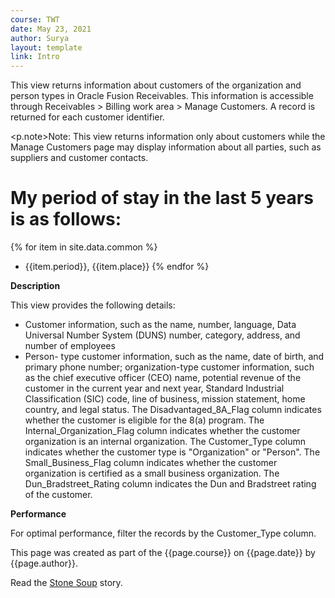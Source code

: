 ```yaml
---
course: TWT
date: May 23, 2021
author: Surya
layout: template
link: Intro
---
```


This view returns information about customers of the organization and person types in Oracle Fusion Receivables. This information is accessible through Receivables > Billing work area > Manage Customers. A record is returned for each customer identifier.

<p.note>Note: This view returns information only about customers while the Manage Customers page may display information about all parties, such as suppliers and customer contacts.</p>

<h1>My period of stay in the last 5 years is as follows:</h1>

{% for item in site.data.common %}
- {{item.period}}, {{item.place}}
{% endfor %}

**Description**

This view provides the following details:
- Customer information, such as the name, number, language, Data Universal Number System (DUNS) number, category, address, and number of employees
- Person- type customer information, such as the name, date of birth, and primary phone number; organization-type customer information, such as the chief executive officer (CEO) name, potential revenue of the customer in the current year and next year, Standard Industrial Classification (SIC) code, line of business, mission statement, home country, and legal status. The Disadvantaged_8A_Flag column indicates whether the customer is eligible for the 8(a) program. The Internal_Organization_Flag column indicates whether the customer organization is an internal organization. The Customer_Type column indicates whether the customer type is "Organization" or "Person". The Small_Business_Flag column indicates whether the customer organization is certified as a small business organization. The Dun_Bradstreet_Rating column indicates the Dun and Bradstreet rating of the customer.

**Performance**

For optimal performance, filter the records by the Customer_Type column.

This page was created as part of the {{page.course}} on {{page.date}} by {{page.author}}.

Read the [Stone Soup]({{page.link}}) story.
